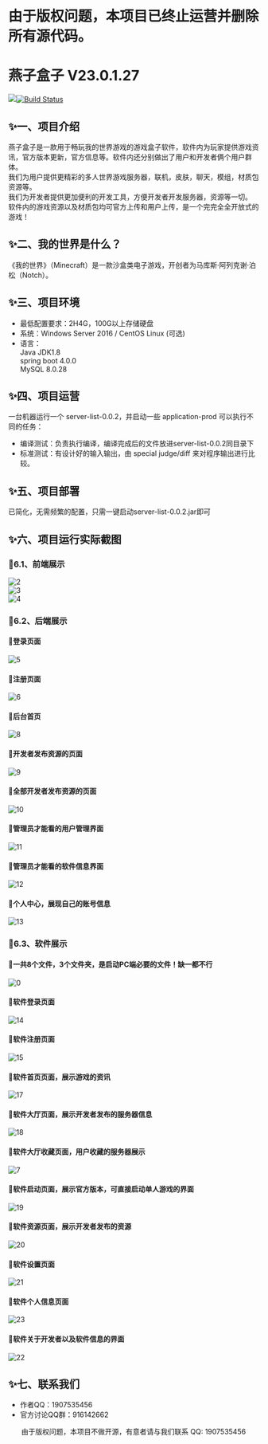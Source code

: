 # 由于版权问题，本项目已终止运营并删除所有源代码。
# 燕子盒子 V23.0.1.27
[![](https://travis-ci.org/Alamofire/Alamofire.svg?branch=master)](https://yzgzs.top)[![Build Status](https://ci.huangyuhui.net/job/HMCL/badge/icon?.svg)](https://yzgzs.top)

## ✨一、项目介绍
燕子盒子是一款用于畅玩我的世界游戏的游戏盒子软件，软件内为玩家提供游戏资讯，官方版本更新，官方信息等。软件内还分别做出了用户和开发者俩个用户群体。<BR/>
我们为用户提供更精彩的多人世界游戏服务器，联机，皮肤，聊天，模组，材质包资源等。<BR/>
我们为开发者提供更加便利的开发工具，方便开发者开发服务器，资源等一切。<BR/>
软件内的游戏资源以及材质包均可官方上传和用户上传，是一个完完全全开放式的游戏！<BR/>

## ✨二、我的世界是什么？
《我的世界》（Minecraft）是一款沙盒类电子游戏，开创者为马库斯·阿列克谢·泊松（Notch）。

## ✨三、项目环境
  * 最低配置要求：2H4G，100G以上存储硬盘
  * 系统：Windows Server 2016 / CentOS Linux (可选)
  * 语言：<BR/>
        Java JDK1.8<BR/>
        spring boot 4.0.0<BR/>
        MySQL 8.0.28<BR/>
        
## ✨四、项目运营
一台机器运行一个 server-list-0.0.2，并启动一些 application-prod 可以执行不同的任务：
  * 编译测试：负责执行编译，编译完成后的文件放进server-list-0.0.2同目录下
  * 标准测试：有设计好的输入输出，由 special judge/diff 来对程序输出进行比较。

## ✨五、项目部署
已简化，无需频繁的配置，只需一键启动server-list-0.0.2.jar即可

## ✨六、项目运行实际截图
### 🎃6.1、前端展示
![2](https://s1.ax1x.com/2022/03/09/bRM8Rf.png)<BR/>
![3](https://s1.ax1x.com/2022/03/09/bRMQII.png)<BR/>
![4](https://s1.ax1x.com/2022/03/09/bRMnqH.png)<BR/>

### 🎃6.2、后端展示
#### 🎍登录页面
![5](https://s1.ax1x.com/2022/03/09/bRMNLQ.png)<BR/>

#### 🎍注册页面
![6](https://s1.ax1x.com/2022/03/09/bRMYQS.png)<BR/>

#### 🎍后台首页
![8](https://s1.ax1x.com/2022/03/09/bRM1it.png)<BR/>

#### 🎍开发者发布资源的页面
![9](https://s1.ax1x.com/2022/03/09/bRMGz8.png)<BR/>

#### 🎍全部开发者发布资源的页面
![10](https://s1.ax1x.com/2022/03/09/bRMtsg.png)<BR/>

#### 🎍管理员才能看的用户管理界面
![11](https://s1.ax1x.com/2022/03/09/bRMdds.png)<BR/>

#### 🎍管理员才能看的软件信息界面
![12](https://s1.ax1x.com/2022/03/09/bRMaZj.png)<BR/>

#### 🎍个人中心，展现自己的账号信息
![13](https://s1.ax1x.com/2022/03/09/bRMwon.png)<BR/>

### 🎃6.3、软件展示
#### 🎍一共8个文件，3个文件夹，是启动PC端必要的文件！缺一都不行
![0](https://s1.ax1x.com/2022/03/09/bRMeMD.png)<BR/>

#### 🎍软件登录页面
![14](https://s1.ax1x.com/2022/03/09/bRMBiq.png)<BR/>

#### 🎍软件注册页面
![15](https://s1.ax1x.com/2022/03/09/bRMrWV.png)<BR/>

#### 🎍软件首页页面，展示游戏的资讯
![17](https://s1.ax1x.com/2022/03/09/bRMszT.png)<BR/>

#### 🎍软件大厅页面，展示开发者发布的服务器信息
![18](https://s1.ax1x.com/2022/03/09/bRMcyF.png)<BR/>

#### 🎍软件大厅收藏页面，用户收藏的服务器展示
![7](https://s1.ax1x.com/2022/03/09/bRM3JP.png)<BR/>

#### 🎍软件启动页面，展示官方版本，可直接启动单人游戏的界面
![19](https://s1.ax1x.com/2022/03/09/bRM6QU.png)<BR/>

#### 🎍软件资源页面，展示开发者发布的资源
![20](https://s1.ax1x.com/2022/03/09/bRMReJ.png)<BR/>

#### 🎍软件设置页面
![21](https://s1.ax1x.com/2022/03/09/bRMgL4.png)<BR/>

#### 🎍软件个人信息页面
![23](https://s1.ax1x.com/2022/03/09/bRMfoR.png)<BR/>

#### 🎍软件关于开发者以及软件信息的界面
![22](https://s1.ax1x.com/2022/03/09/bRMWw9.png)<BR/>

## ✨七、联系我们
- 作者QQ：1907535456
- 官方讨论QQ群：916142662

<p align="center">由于版权问题，本项目不做开源，有意者请与我们联系 QQ: 1907535456</p>
